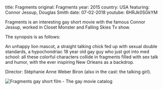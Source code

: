 title: Fragments
original: Fragments
year: 2015
country: USA
featuring: Connor Jessup, Douglas Smith
date: 07-02-2018
youtube: 6HRJk0SGkYM

Fragments is an interesting gay short movie with the famous Connor Jessup, worked in Closet Monster and Falling Skies Tv show.

The synopsis is as follows: 

An unhappy lion mascot, a straight talking chick fed up with sexual double standards, a hypochondriac 18 year old gay guy who just got into med school: all these colorful characters collide in fragments filled with sex talk and humor, with the ever inspiring New Orleans as a backdrop. 

Director: Stéphanie Anne Weber Biron (also in the cast: the talking girl).

![Fragments gay short film - The gay movie catalog]({filename}/uploads/fragments-connor-jessup_.jpg)



